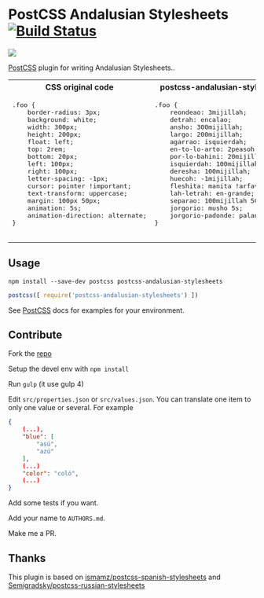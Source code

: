 # PostCSS Andalusian Stylesheets [![Build Status][ci-img]][ci]

[![](https://nodei.co/npm/postcss-andalusian-stylesheets.png?downloads=true&downloadRank=true&stars=true)](https://www.npmjs.com/package/postcss-andalusian-stylesheets)

[PostCSS] plugin for writing Andalusian Stylesheets..

[PostCSS]: https://github.com/postcss/postcss
[ci-img]:  https://travis-ci.org/bameda/postcss-andalusian-stylesheets.svg
[ci]:      https://travis-ci.org/bameda/postcss-andalusian-stylesheets

<table>
    <tbody>
        <tr>
            <th align="center">CSS original code</th>
            <th align="center">postcss-andalusian-stylesheets</th>
        </tr>
        <tr>
            <td>
                <pre lang="css">
.foo {
    border-radius: 3px;
    background: white;
    width: 300px;
    height: 200px;
    float: left;
    top: 2rem;
    bottom: 20px;
    left: 100px;
    right: 100px;
    letter-spacing: -1px;
    cursor: pointer !important;
    text-transform: uppercase;
    margin: 100px 50px;
    animation: 5s;
    animation-direction: alternate;
}
                </pre>
            </td>
            <td>
                <pre lang="css">
.foo {
    reondeao: 3mijillah;
    detrah: encalao;
    ansho: 300mijillah;
    largo: 200mijillah;
    agarrao: isquierdah;
    en-to-lo-arto: 2peasoh;
    por-lo-bahini: 20mijillah;
    isquierdah: 100mijillah;
    deresha: 100mijillah;
    huecoh: -1mijillah;
    fleshita: manita !arfavó;
    lah-letrah: en-grande;
    separao: 100mijillah 50mijillah;
    jorgorio: musho 5s;
    jorgorio-padonde: palante-patrâ;
}
                </pre>
            </td>
        </tr>
    <table>
<tbody>

## Usage

```shell
npm install --save-dev postcss postcss-andalusian-stylesheets
```

```js
postcss([ require('postcss-andalusian-stylesheets') ])
```

See [PostCSS] docs for examples for your environment.


## Contribute

Fork the [repo](https://github.com/bameda/postcss-andalusian-stylesheets)

Setup the devel env with ```npm install```

Run ```gulp``` (it use gulp 4)

Edit ```src/properties.json``` or ```src/values.json```. You can translate one item to only one value or several. For example

```json
{
    (...),
    "blue": [
        "asú",
        "azú"
    ],
    (...)
    "color": "coló",
    (...)
}
```
Add some tests if you want.

Add your name to ```AUTHORS.md```.

Make me a PR.


## Thanks

This plugin is based on [ismamz/postcss-spanish-stylesheets](https://github.com/ismamz/postcss-spanish-stylesheets)  and [Semigradsky/postcss-russian-stylesheets](https://github.com/Semigradsky/postcss-russian-stylesheets/blob/master/src/index.js)

